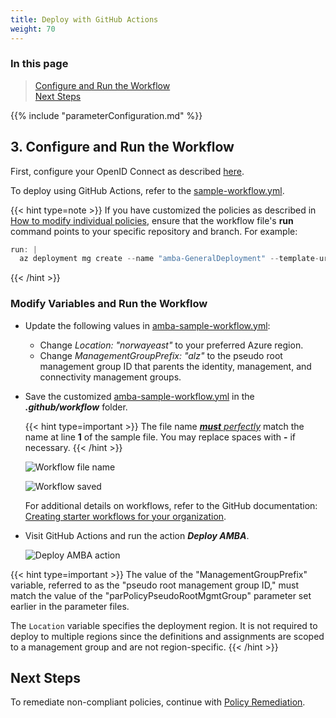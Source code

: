 ```yaml
---
title: Deploy with GitHub Actions
weight: 70
---
```


### In this page

> [Configure and Run the Workflow](../Deploy-with-GitHub-Actions#3-configure-and-run-the-workflow) </br>
> [Next Steps](../Deploy-with-GitHub-Actions#next-steps) </br>

{{% include "parameterConfiguration.md" %}}

## 3. Configure and Run the Workflow

First, configure your OpenID Connect as described [here](https://learn.microsoft.com/en-us/azure/developer/github/connect-from-azure?tabs=azure-portal%2Cwindows#use-the-azure-login-action-with-openid-connect).

To deploy using GitHub Actions, refer to the [sample-workflow.yml](https://github.com/Azure/azure-monitor-baseline-alerts/blob/main/patterns/alz/examples/sample-workflow.yml).

{{< hint type=note >}}
If you have customized the policies as described in [How to modify individual policies](./Introduction-to-deploying-the-ALZ-Pattern.md#how-to-modify-individual-policies), ensure that the workflow file's **run** command points to your specific repository and branch. For example:

  ```ActionScript
  run: |
    az deployment mg create --name "amba-GeneralDeployment" --template-uri https://raw.githubusercontent.com/___YourGithubFork___/azure-monitor-baseline-alerts/___MainOrBranchname___/patterns/alz/alzArm.json --location ${{ env.Location }} --management-group-id ${{ env.ManagementGroupPrefix }} --parameters .\patterns\alz\alzArm.param.json
  ```
{{< /hint >}}

### Modify Variables and Run the Workflow

- Update the following values in [amba-sample-workflow.yml](https://github.com/Azure/azure-monitor-baseline-alerts/blob/main/patterns/alz/examples/sample-workflow.yml):
  - Change _Location: "norwayeast"_ to your preferred Azure region.
  - Change _ManagementGroupPrefix: "alz"_ to the pseudo root management group ID that parents the identity, management, and connectivity management groups.
- Save the customized [amba-sample-workflow.yml](https://github.com/Azure/azure-monitor-baseline-alerts/blob/main/patterns/alz/examples/sample-workflow.yml) in the _**.github/workflow**_ folder.

  {{< hint type=important >}}
  The file name <ins>_**must** perfectly_</ins> match the name at line **1** of the sample file. You may replace spaces with **-** if necessary.
  {{< /hint >}}

  ![Workflow file name](../../../media/WorkflowFileName.png)

  ![Workflow saved](../../../media/WorkflowSaved.png)

  For additional details on workflows, refer to the GitHub documentation: [Creating starter workflows for your organization](https://docs.github.com/en/actions/using-workflows/creating-starter-workflows-for-your-organization).

- Visit GitHub Actions and run the action _**Deploy AMBA**_.

  ![Deploy AMBA action](../../../media/DeployAmbaAction.png)

{{< hint type=important >}}
The value of the "ManagementGroupPrefix" variable, referred to as the "pseudo root management group ID," must match the value of the "parPolicyPseudoRootMgmtGroup" parameter set earlier in the parameter files.

The `Location` variable specifies the deployment region. It is not required to deploy to multiple regions since the definitions and assignments are scoped to a management group and are not region-specific.
{{< /hint >}}

## Next Steps

To remediate non-compliant policies, continue with [Policy Remediation](../Remediate-Policies).
